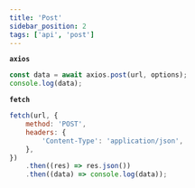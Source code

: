 ```yaml
---
title: 'Post'
sidebar_position: 2
tags: ['api', 'post']
---
```


**`axios`**

```js
const data = await axios.post(url, options);
console.log(data);
```

**`fetch`**

```js
fetch(url, {
    method: 'POST',
    headers: {
        'Content-Type': 'application/json',
    },
})
    .then((res) => res.json())
    .then((data) => console.log(data));
```
